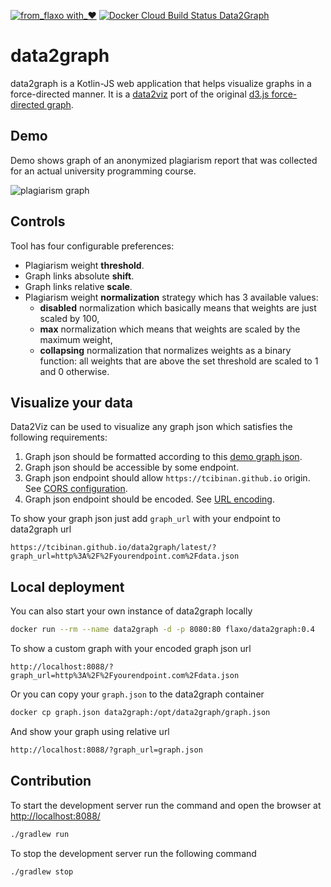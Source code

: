 [![from_flaxo with_♥](https://img.shields.io/badge/from_flaxo-with_♥-blue.svg)](https://github.com/tcibinan/flaxo)
[![Docker Cloud Build Status Data2Graph](https://img.shields.io/docker/cloud/build/flaxo/data2graph.svg?label=docker%20build)](https://hub.docker.com/r/flaxo/data2graph)

# data2graph

data2graph is a Kotlin-JS web application that helps visualize graphs in a force-directed manner. It is a 
[data2viz](https://github.com/data2viz/data2viz) port of the original 
[d3.js force-directed graph](https://beta.observablehq.com/@mbostock/d3-force-directed-graph).

## Demo

Demo shows graph of an anonymized plagiarism report that was collected for an actual university programming course.

![plagiarism graph](https://github.com/tcibinan/data2graph/raw/master/docs/images/plagiarism_graph.png)

## Controls

Tool has four configurable preferences:
- Plagiarism weight **threshold**.
- Graph links absolute **shift**.
- Graph links relative **scale**.
- Plagiarism weight **normalization** strategy which has 3 available values:
   - **disabled** normalization which basically means that weights are just scaled by 100,
   - **max** normalization which means that weights are scaled by the maximum weight,
   - **collapsing** normalization that normalizes weights as a binary function: all weights
     that are above the set threshold are scaled to 1 and 0 otherwise.

## Visualize your data

Data2Viz can be used to visualize any graph json which satisfies the following requirements:

   1. Graph json should be formatted according to this [demo graph json](https://tcibinan.github.io/data2graph/latest/data.json).   
   2. Graph json should be accessible by some endpoint.
   3. Graph json endpoint should allow `https://tcibinan.github.io` origin. See [CORS configuration](https://developer.mozilla.org/ru/docs/Web/HTTP/CORS).
   4. Graph json endpoint should be encoded. See [URL encoding](https://www.w3schools.com/tags/ref_urlencode.ASP).

To show your graph json just add `graph_url` with your endpoint to data2graph url

```
https://tcibinan.github.io/data2graph/latest/?graph_url=http%3A%2F%2Fyourendpoint.com%2Fdata.json
```

## Local deployment

You can also start your own instance of data2graph locally

```bash
docker run --rm --name data2graph -d -p 8080:80 flaxo/data2graph:0.4
```

To show a custom graph with your encoded graph json url

```
http://localhost:8088/?graph_url=http%3A%2F%2Fyourendpoint.com%2Fdata.json
```

Or you can copy your `graph.json` to the data2graph container

```bash
docker cp graph.json data2graph:/opt/data2graph/graph.json
```

And show your graph using relative url

```bash
http://localhost:8088/?graph_url=graph.json
```

## Contribution

To start the development server run the command and open the browser at [http://localhost:8088/](http://localhost:8088/)

```bash
./gradlew run
```

To stop the development server run the following command

```bash
./gradlew stop
```
